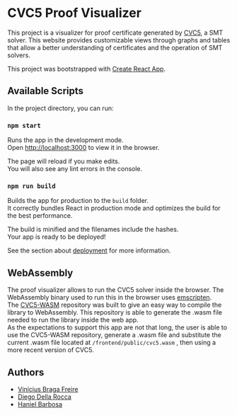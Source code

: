 # CVC5 Proof Visualizer

This project is a visualizer for proof certificate generated by [CVC5](https://github.com/cvc5/cvc5), a SMT solver. This website provides customizable views through graphs and tables that allow a better understanding of certificates and the operation of SMT solvers.

This project was bootstrapped with [Create React App](https://github.com/facebook/create-react-app).

## Available Scripts

In the project directory, you can run:

### `npm start`

Runs the app in the development mode.\
Open [http://localhost:3000](http://localhost:3000) to view it in the browser.

The page will reload if you make edits.\
You will also see any lint errors in the console.

### `npm run build`

Builds the app for production to the `build` folder.\
It correctly bundles React in production mode and optimizes the build for the best performance.

The build is minified and the filenames include the hashes.\
Your app is ready to be deployed!

See the section about [deployment](https://facebook.github.io/create-react-app/docs/deployment) for more information.


## WebAssembly

The proof visualizer allows to run the CVC5 solver inside the browser. The WebAssembly binary used to run this in the browser uses [emscripten](https://emscripten.org/).\
The [CVC5-WASM](https://github.com/ufmg-smite/cvc5-wasm) repository was built to give an easy way to compile the library to WebAssembly. This repository is able to generate the .wasm file needed to run the library inside the web app.\
As the expectations to support this app are not that long, the user is able to use the CVC5-WASM repository, generate a .wasm file and substitute the current .wasm file located at `/frontend/public/cvc5.wasm` , then using a more recent version of CVC5.

## Authors
* [Vinícius Braga Freire](https://github.com/vinciusb)
* [Diego Della Rocca](https://github.com/diegodrc)
* [Haniel Barbosa](https://homepages.dcc.ufmg.br/~hbarbosa/)

